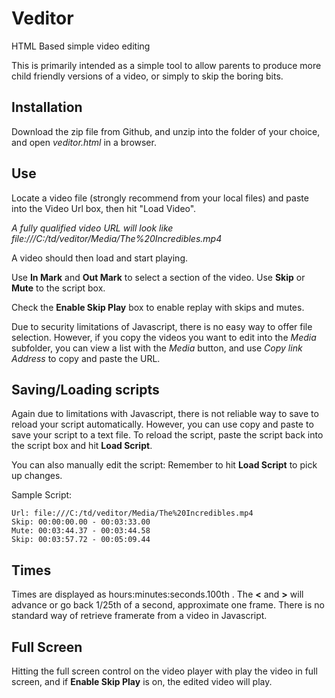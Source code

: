 # Veditor
HTML Based simple video editing

This is primarily intended as a simple tool to allow parents to produce more child friendly versions of a video, or simply to skip the boring bits.

## Installation
Download the zip file from Github, and unzip into the folder of your choice, and open *veditor.html* in a browser.

## Use ##
Locate a video file (strongly recommend from your local files) and paste into the Video Url box, then hit "Load Video".

*A fully qualified video URL will look like file:///C:/td/veditor/Media/The%20Incredibles.mp4*

A video should then load and start playing.

Use **In Mark** and **Out Mark** to select a section of the video. Use **Skip** or **Mute** to the script box.

Check the **Enable Skip Play** box to enable replay with skips and mutes.

Due to security limitations of Javascript, there is no easy way to offer file selection. However, if you copy the videos you want to edit
into the *Media* subfolder, you can view a list with the *Media* button, and use *Copy link Address* to copy and paste the URL.


## Saving/Loading scripts ##
Again due to limitations with Javascript, there is not reliable way to save to reload your script automatically. However, you can use copy and paste
to save your script to a text file. To reload the script, paste the script back into the script box and hit **Load Script**.

You can also manually edit the script: Remember to hit **Load Script** to pick up changes.

Sample Script:
```
Url: file:///C:/td/veditor/Media/The%20Incredibles.mp4
Skip: 00:00:00.00 - 00:03:33.00
Mute: 00:03:44.37 - 00:03:44.58
Skip: 00:03:57.72 - 00:05:09.44
```

## Times ##
Times are displayed as hours:minutes:seconds.100th . The **<** and **>** will advance or go back 1/25th of a second, approximate one frame. There is no standard way of retrieve framerate from a video in Javascript.

## Full Screen ##
Hitting the full screen control on the video player with play the video in full screen, and if **Enable Skip Play** is on, the edited video will play.


